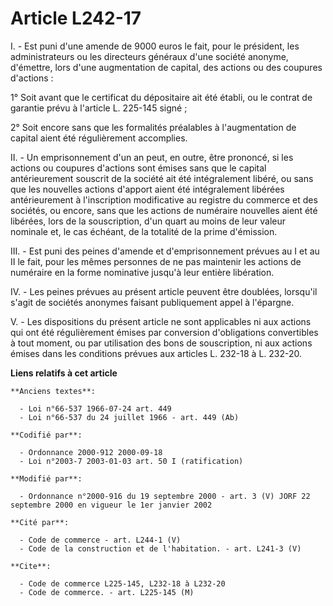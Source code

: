 # Article L242-17

I. - Est puni d'une amende de 9000 euros le fait, pour le président, les administrateurs ou les directeurs généraux d'une
société anonyme, d'émettre, lors d'une augmentation de capital, des actions ou des coupures d'actions :

1° Soit avant que le certificat du dépositaire ait été établi, ou le contrat de garantie prévu à l'article L. 225-145 signé ;

2° Soit encore sans que les formalités préalables à l'augmentation de capital aient été régulièrement accomplies.

II. - Un emprisonnement d'un an peut, en outre, être prononcé, si les actions ou coupures d'actions sont émises sans que le
capital antérieurement souscrit de la société ait été intégralement libéré, ou sans que les nouvelles actions d'apport aient
été intégralement libérées antérieurement à l'inscription modificative au registre du commerce et des sociétés, ou encore,
sans que les actions de numéraire nouvelles aient été libérées, lors de la souscription, d'un quart au moins de leur valeur
nominale et, le cas échéant, de la totalité de la prime d'émission.

III. - Est puni des peines d'amende et d'emprisonnement prévues au I et au II le fait, pour les mêmes personnes de ne pas
maintenir les actions de numéraire en la forme nominative jusqu'à leur entière libération.

IV. - Les peines prévues au présent article peuvent être doublées, lorsqu'il s'agit de sociétés anonymes faisant publiquement
appel à l'épargne.

V. - Les dispositions du présent article ne sont applicables ni aux actions qui ont été régulièrement émises par conversion
d'obligations convertibles à tout moment, ou par utilisation des bons de souscription, ni aux actions émises dans les
conditions prévues aux articles L. 232-18 à L. 232-20.

**Liens relatifs à cet article**

	**Anciens textes**:

	  - Loi n°66-537 1966-07-24 art. 449
	  - Loi n°66-537 du 24 juillet 1966 - art. 449 (Ab)

	**Codifié par**:

	  - Ordonnance 2000-912 2000-09-18
	  - Loi n°2003-7 2003-01-03 art. 50 I (ratification)

	**Modifié par**:

	  - Ordonnance n°2000-916 du 19 septembre 2000 - art. 3 (V) JORF 22 septembre 2000 en vigueur le 1er janvier 2002

	**Cité par**:

	  - Code de commerce - art. L244-1 (V)
	  - Code de la construction et de l'habitation. - art. L241-3 (V)

	**Cite**:

	  - Code de commerce L225-145, L232-18 à L232-20
	  - Code de commerce. - art. L225-145 (M)
